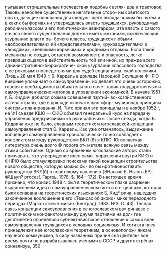 пытывает отрицательные последствия подобных взгля-
дов и трактовок,
Таковы нанболее существенные негативные сторо-
ны советского опыта, дающие основания для следую-
щего вывода: каким бы путем и в каких бы формах
ни утверждалась власть трудяшихся, руководимых
рабочим классом и его политическим авангардом, эта
власть с самого начала своего существования должна
иметь механизм, исключающий узурпанию власти ра-
бочего класса, трудящихся любыми «доброжелателями»
ий «представителями», «руководнтелями» и «вождями»,
«великими кормчими» и «родными отцами». Если такой
механизы не создан, остается возможность и опасность,
легко превращающаяся в действительность той вли
иной, но прежде всего адиинистративно-бюрократиче-
ской узурпации классового господства с ее роковымн
последствнями для судеб социализма.
ской полемики. Лязшь 28 мая 1949 г. 9. Кардель в докладе Народной
Скупщиие ФНРЮ виерные упоминает о самоуправлении, но делает
это очевь осторожно, говоря о пеобходимосты обязательного соче-
тания тосударственчых и самоуправленческих метолов в управлении
экономикой.
В начале 1951 г, Б. Кидрич добился созыва совещания пзртий-
во-хозяйственного актива страны, где в докладе окончательно сфор-
мулировад принципы системы планнрования. И, Тнто принял эти
приицилы н в ноябре 1952 г, на \У1 съезде КШО — СКЮ объявил
генеральный курс на передачу управления предгриязиями «в руки
рабочих». После съезда, когда Б. Кидрича уже не было, славным
теоретиком югославской концепции самоуправления стал Э. Кардель.
Как уже отмечалось, выдзижение копцелция самоуправления
хронологически точно совпадает с конфликтом между рукоподством
ВКЛ (6) я КПЮ. Югославская литература очень долго © порога от-
метала всякую связь между этими событиямн. Однако со временем
югославские авторы стали призчавать, что утверждение илен само-
упразления внутри КИЮ и ФНРЮ было стамуляровако поисками
такой концепции строительства нового общества, которую можно бы-
ло бы иротивоноставить руководству ВКЛ(б) н советскому лавлению
{ВНалазе Б. Ныюга ЕР). @Шауп? ргосез!. Гаргеь, 1978. $. 164—172).
В настоящее время признано, что кризис 1948 г. был в теоретическом
плаке разремен выдвнжением идея о самоуправленческом путн в со-
циализм, которая быля оснавана на теоретических изысканиях Б, Кид*
рича, нашедших законченное воолошение в его «Тезисах об эконо-
мике переходного периода» (Марксхстичке мисао (Београд). 1983.
№3. С. 43).
Тесная связь концепции саяоуправления в ее югославском ва»
ринавзе с политическим конфанктом между днумя партиями на дол-
гие десятилетия определили субъектнвистское отношение к самой
вдее самоуправления трулящихся в условиях социализыя. И хотя
эта плея принадлежит неё югославским теоретикам, а основополож-
яикам научного коммунизма, в силу названных причин сна цлитель-
вое время почти не разрабатывалась учеными в СССР и других
стрёнах соннализуа,
350
